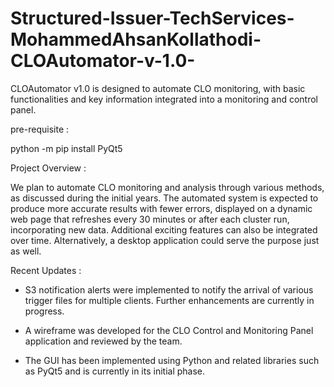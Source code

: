 # Structured-Issuer-TechServices-MohammedAhsanKollathodi-CLOAutomator-v-1.0-
CLOAutomator v1.0 is designed to automate CLO monitoring, with basic functionalities and key information integrated into a monitoring and control panel.

pre-requisite : 

python -m pip install PyQt5



Project Overview : 

We plan to automate CLO monitoring and analysis through various methods, as discussed during the initial years. The automated system is expected to produce more accurate results with fewer errors, displayed on a dynamic web page that refreshes every 30 minutes or after each cluster run, incorporating new data. Additional exciting features can also be integrated over time. Alternatively, a desktop application could serve the purpose just as well. 


Recent Updates :

- S3 notification alerts were implemented to notify the arrival of various trigger files for multiple clients. Further enhancements are currently in progress.

- A wireframe was developed for the CLO Control and Monitoring Panel application and reviewed by the team.

- The GUI has been implemented using Python and related libraries such as PyQt5 and is currently in its initial phase.

 
